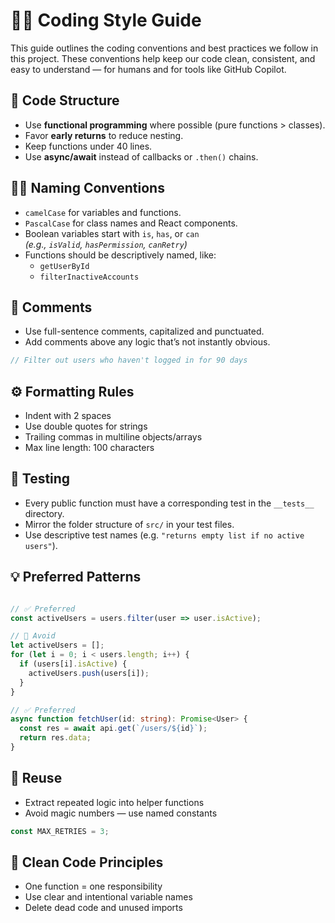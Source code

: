 # 🧑‍💻 Coding Style Guide

This guide outlines the coding conventions and best practices we follow in this project. These conventions help keep our code clean, consistent, and easy to understand — for humans and for tools like GitHub Copilot.



## 🧱 Code Structure

- Use **functional programming** where possible (pure functions > classes).
- Favor **early returns** to reduce nesting.
- Keep functions under 40 lines.
- Use **async/await** instead of callbacks or `.then()` chains.



## 🧑‍💻 Naming Conventions

- `camelCase` for variables and functions.
- `PascalCase` for class names and React components.
- Boolean variables start with `is`, `has`, or `can`  
  _(e.g., `isValid`, `hasPermission`, `canRetry`)_
- Functions should be descriptively named, like:
  - `getUserById`
  - `filterInactiveAccounts`



## 📝 Comments

- Use full-sentence comments, capitalized and punctuated.
- Add comments above any logic that’s not instantly obvious.

```ts
// Filter out users who haven't logged in for 90 days
```



## ⚙️ Formatting Rules

- Indent with 2 spaces
- Use double quotes for strings
- Trailing commas in multiline objects/arrays
- Max line length: 100 characters



## 🧪 Testing

- Every public function must have a corresponding test in the `__tests__` directory.
- Mirror the folder structure of `src/` in your test files.
- Use descriptive test names (e.g. `"returns empty list if no active users"`).



## 💡 Preferred Patterns

```js

// ✅ Preferred
const activeUsers = users.filter(user => user.isActive);

// 🚫 Avoid
let activeUsers = [];
for (let i = 0; i < users.length; i++) {
  if (users[i].isActive) {
    activeUsers.push(users[i]);
  }
}

```

```ts
// ✅ Preferred
async function fetchUser(id: string): Promise<User> {
  const res = await api.get(`/users/${id}`);
  return res.data;
}
```



## 🔁 Reuse

- Extract repeated logic into helper functions
- Avoid magic numbers — use named constants

```ts
const MAX_RETRIES = 3;
```



## 🧼 Clean Code Principles

- One function = one responsibility
- Use clear and intentional variable names
- Delete dead code and unused imports
